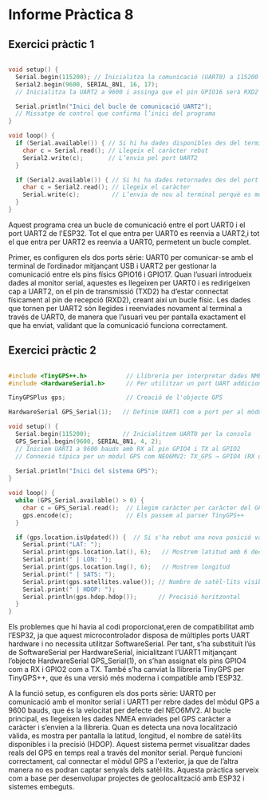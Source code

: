 # Informe Pràctica 8

## Exercici pràctic 1

``` cpp

void setup() {
  Serial.begin(115200); // Inicialitza la comunicació (UART0) a 115200 
  Serial2.begin(9600, SERIAL_8N1, 16, 17); 
  // Inicialitza la UART2 a 9600 i assinga que el pin GPIO16 serà RXD2 d'entrada i GPIO17 serà TXD2 de sortida

  Serial.println("Inici del bucle de comunicació UART2"); 
  // Missatge de control que confirma l’inici del programa
}

void loop() {
  if (Serial.available()) { // Si hi ha dades disponibles des del terminal (UART0)
    char c = Serial.read(); // Llegeix el caràcter rebut
    Serial2.write(c);       // L’envia pel port UART2
  }

  if (Serial2.available()) { // Si hi ha dades retornades des del port UART2
    char c = Serial2.read(); // Llegeix el caràcter
    Serial.write(c);         // L’envia de nou al terminal perquè es mostri
  }
}

``` 
Aquest programa crea un bucle de comunicació entre el port UART0 
i el port UART2 de l'ESP32. 
Tot el que entra per UART0 es reenvia a UART2,i tot el que entra per UART2 es reenvia a UART0, permetent un bucle complet.

Primer, es configuren els dos ports sèrie: UART0 per comunicar-se amb el terminal de l’ordinador mitjançant USB i UART2 per gestionar la comunicació entre els pins físics GPIO16 i GPIO17. Quan l’usuari introdueix dades al monitor serial, aquestes es llegeixen per UART0 i es redirigeixen cap a UART2, on el pin de transmissió (TXD2) ha d’estar connectat físicament al pin de recepció (RXD2), creant així un bucle físic. Les dades que tornen per UART2 són llegides i reenviades novament al terminal a través de UART0, de manera que l’usuari veu per pantalla exactament el que ha enviat, validant que la comunicació funciona correctament.

## Exercici pràctic 2

``` cpp

#include <TinyGPS++.h>           // Llibreria per interpretar dades NMEA del GPS
#include <HardwareSerial.h>      // Per utilitzar un port UART addicional

TinyGPSPlus gps;                 // Creació de l'objecte GPS

HardwareSerial GPS_Serial(1);   // Definim UART1 com a port per al mòdul GPS

void setup() {
  Serial.begin(115200);         // Inicialitzem UART0 per la consola
  GPS_Serial.begin(9600, SERIAL_8N1, 4, 2); 
  // Iniciem UART1 a 9600 bauds amb RX al pin GPIO4 i TX al GPIO2
  // Connexió típica per un mòdul GPS com NEO6MV2: TX_GPS → GPIO4 (RX del ESP32)
  
  Serial.println("Inici del sistema GPS");
}

void loop() {
  while (GPS_Serial.available() > 0) {
    char c = GPS_Serial.read();  // Llegim caràcter per caràcter del GPS
    gps.encode(c);               // Els passem al parser TinyGPS++
  }

  if (gps.location.isUpdated()) {  // Si s'ha rebut una nova posició vàlida
    Serial.print("LAT: ");
    Serial.print(gps.location.lat(), 6);   // Mostrem latitud amb 6 decimals
    Serial.print(" | LON: ");
    Serial.print(gps.location.lng(), 6);   // Mostrem longitud
    Serial.print(" | SATS: ");
    Serial.print(gps.satellites.value()); // Nombre de satèl·lits visibles
    Serial.print(" | HDOP: ");
    Serial.println(gps.hdop.hdop());      // Precisió horitzontal
  }
}

``` 
Els problemes que hi havia al codi proporcionat,eren de compatibilitat amb l’ESP32, ja que aquest microcontrolador disposa de múltiples ports UART hardware i no necessita utilitzar SoftwareSerial.
Per tant, s’ha substituït l’ús de SoftwareSerial per HardwareSerial, inicialitzant l’UART1 mitjançant l’objecte HardwareSerial GPS_Serial(1), on s’han assignat els pins GPIO4 com a RX i GPIO2 com a TX. També s’ha canviat la llibreria TinyGPS per TinyGPS++, que és una versió més moderna i compatible amb l’ESP32. 

A la funció setup, es configuren els dos ports sèrie: UART0 per comunicació amb el monitor serial i UART1 per rebre dades del mòdul GPS a 9600 bauds, que és la velocitat per defecte del NEO6MV2. Al bucle principal, es llegeixen les dades NMEA enviades pel GPS caràcter a caràcter i s’envien a la llibreria. Quan es detecta una nova localització vàlida, es mostra per pantalla la latitud, longitud, el nombre de satèl·lits disponibles i la precisió (HDOP). Aquest sistema permet visualitzar dades reals del GPS en temps real a través del monitor serial. Perquè funcioni correctament, cal connectar el mòdul GPS a l'exterior, ja que de l’altra manera no es podran captar senyals dels satèl·lits. Aquesta pràctica serveix com a base per desenvolupar projectes de geolocalització amb ESP32 i sistemes embeguts.

